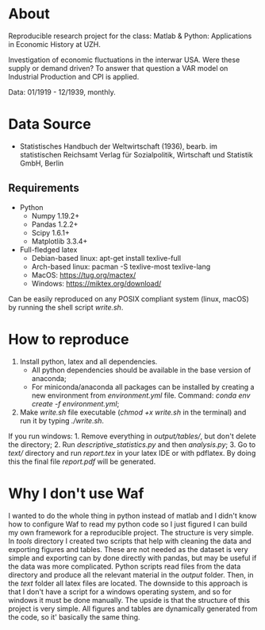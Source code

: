 # About

Reproducible research project for the class: Matlab & Python: Applications in Economic History at UZH.

Investigation of economic fluctuations in the interwar USA. Were these supply or demand driven? To answer that question a VAR model on Industrial Production and CPI is applied.

Data: 01/1919 - 12/1939, monthly. 

# Data Source

- Statistisches Handbuch der Weltwirtschaft (1936), bearb. im statistischen Reichsamt Verlag für Sozialpolitik, Wirtschaft und Statistik GmbH, Berlin

## Requirements

- Python
    - Numpy 1.19.2+
    - Pandas 1.2.2+
    - Scipy 1.6.1+
    - Matplotlib 3.3.4+
- Full-fledged latex
    - Debian-based linux: apt-get install texlive-full
    - Arch-based linux: pacman -S texlive-most texlive-lang
    - MacOS: https://tug.org/mactex/
    - Windows: https://miktex.org/download/

Can be easily reproduced on any POSIX compliant system (linux, macOS) by running the shell script *write.sh*.

# How to reproduce

1. Install python, latex and all dependencies.
    - All python dependencies should be available in the base version of anaconda;
    - For miniconda/anaconda all packages can be installed by creating a new environment from *environment.yml* file. Command: *conda env create -f environment.yml*;
2. Make *write.sh* file executable (*chmod +x write.sh* in the terminal) and run it by typing *./write.sh*.

If you run windows:
    1. Remove everything in *output/tables/*, but don't delete the directory;
    2. Run *descriptive_statistics.py* and then *analysis.py*;
    3. Go to *text/* directory and run *report.tex* in your latex IDE or with pdflatex. By doing this the final file *report.pdf* will be generated.

# Why I don't use Waf

I wanted to do the whole thing in python instead of matlab and I didn't know how to configure Waf to read my python code so I just figured I can build my own framework for a reproducible project. The structure is very simple. In *tools* directory I created two scripts that help with cleaning the data and exporting figures and tables. These are not needed as the dataset is very simple and exporting can by done directly with pandas, but may be useful if the data was more complicated. Python scripts read files from the data directory and produce all the relevant material in the *output* folder. Then, in the *text* folder all latex files are located. The downside to this approach is that I don't have a script for a windows operating system, and so for windows it must be done manually. The upside is that the structure of this project is very simple. All figures and tables are dynamically generated from the code, so it' basically the same thing.
